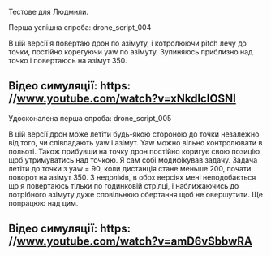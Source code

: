 Тестове для Людмили.

Перша успішна спроба: drone_script_004

В цій версії я повертаю дрон по азімуту, і котролюючи pitch лечу до точки, постійно корегуючи yaw по азімуту. Зупиняюсь приблизно над точко і повертаюсь на азімут 350.

Відео симуляції: https: //www.youtube.com/watch?v=xNkdlcIOSNI
-------------------------------------------------------------
Удосконалена перша спроба: drone_script_005

В цій версії дрон може летіти будь-якою стороною до точки незалежно від того, чи співпадають yaw і азімут. Yaw можно вільно контролювати в польоті. Також прибувши на точку дрон постійно коригує свою позицію щоб утримуватись над точкою.
Я сам собі модифікував задачу. Задача летіти до точки з yaw = 90, коли дистанція стане меньше 200, почати поворот на азімут 350.
З недоліків, в обох версіях мені неподобається що я повертаюсь тільки по годинковій стрілці, і наближаючись до потрібного азімуту дуже сповільнюю обертання щоб не овершутити. Ще попрацюю над цим.

Відео симуляції: https: //www.youtube.com/watch?v=amD6vSbbwRA
-------------------------------------------------------------
